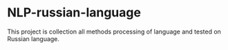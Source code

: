 # NLP-russian-language
This project is collection all methods processing of language and tested on Russian language.
